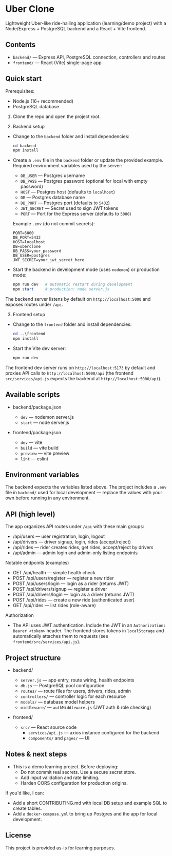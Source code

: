 # Uber Clone

Lightweight Uber-like ride-hailing application (learning/demo project) with a Node/Express + PostgreSQL backend and a React + Vite frontend.

## Contents

- `backend/` — Express API, PostgreSQL connection, controllers and routes
- `frontend/` — React (Vite) single-page app

## Quick start

Prerequisites:

- Node.js (16+ recommended)
- PostgreSQL database

1. Clone the repo and open the project root.

2. Backend setup

- Change to the `backend` folder and install dependencies:

  ```powershell
  cd backend
  npm install
  ```

- Create a `.env` file in the `backend` folder or update the provided example. Required environment variables used by the server:

  - `DB_USER` — Postgres username
  - `DB_PASS` — Postgres password (optional for local with empty password)
  - `HOST` — Postgres host (defaults to `localhost`)
  - `DB` — Postgres database name
  - `DB_PORT` — Postgres port (defaults to `5432`)
  - `JWT_SECRET` — Secret used to sign JWT tokens
  - `PORT` — Port for the Express server (defaults to `5000`)

  Example `.env` (do not commit secrets):

  ```properties
  PORT=5000
  DB_PORT=5432
  HOST=localhost
  DB=uberclone
  DB_PASS=your_password
  DB_USER=postgres
  JWT_SECRET=your_jwt_secret_here
  ```

- Start the backend in development mode (uses `nodemon`) or production mode:

  ```powershell
  npm run dev   # automatic restart during development
  npm start     # production: node server.js
  ```

The backend server listens by default on `http://localhost:5000` and exposes routes under `/api`.

3. Frontend setup

- Change to the `frontend` folder and install dependencies:

  ```powershell
  cd ..\frontend
  npm install
  ```

- Start the Vite dev server:

  ```powershell
  npm run dev
  ```

The frontend dev server runs on `http://localhost:5173` by default and proxies API calls to `http://localhost:5000/api` (the frontend `src/services/api.js` expects the backend at `http://localhost:5000/api`).

## Available scripts

- backend/package.json
  - `dev` — nodemon server.js
  - `start` — node server.js

- frontend/package.json
  - `dev` — vite
  - `build` — vite build
  - `preview` — vite preview
  - `lint` — eslint

## Environment variables

The backend expects the variables listed above. The project includes a `.env` file in `backend/` used for local development — replace the values with your own before running in any environment.

## API (high level)

The app organizes API routes under `/api` with these main groups:

- /api/users — user registration, login, logout
- /api/drivers — driver signup, login, rides (accept/reject)
- /api/rides — rider creates rides, get rides, accept/reject by drivers
- /api/admin — admin login and admin-only listing endpoints

Notable endpoints (examples)

- GET /api/health — simple health check
- POST /api/users/register — register a new rider
- POST /api/users/login — login as a rider (returns JWT)
- POST /api/drivers/signup — register a driver
- POST /api/drivers/login — login as a driver (returns JWT)
- POST /api/rides — create a new ride (authenticated user)
- GET /api/rides — list rides (role-aware)

Authorization

- The API uses JWT authentication. Include the JWT in an `Authorization: Bearer <token>` header. The frontend stores tokens in `localStorage` and automatically attaches them to requests (see `frontend/src/services/api.js`).

## Project structure

- backend/
  - `server.js` — app entry, route wiring, health endpoints
  - `db.js` — PostgreSQL pool configuration
  - `routes/` — route files for users, drivers, rides, admin
  - `controllers/` — controller logic for each resource
  - `models/` — database model helpers
  - `middleware/` — `authMiddleware.js` (JWT auth & role checking)

- frontend/
  - `src/` — React source code
    - `services/api.js` — axios instance configured for the backend
    - `components/` and `pages/` — UI

## Notes & next steps

- This is a demo learning project. Before deploying:
  - Do not commit real secrets. Use a secure secret store.
  - Add input validation and rate limiting.
  - Harden CORS configuration for production origins.

If you'd like, I can:

- Add a short CONTRIBUTING.md with local DB setup and example SQL to create tables.
- Add a `docker-compose.yml` to bring up Postgres and the app for local development.

## License

This project is provided as-is for learning purposes.
